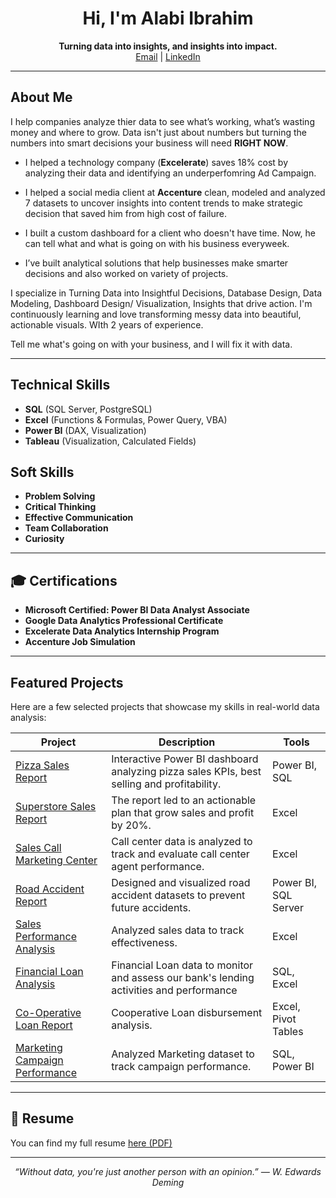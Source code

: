 <h1 align="center">Hi, I'm Alabi Ibrahim</h1>

<p align="center">
  <b>Turning data into insights, and insights into impact.</b><br>
  <a href="mailto:alabi0147@gmail.com">Email</a> |
  <a href="https://www.linkedin.com/in/alabi-ibrahim-73332b236">LinkedIn</a> 
</p>

---

## About Me

I help companies analyze thier data to see what’s working, what’s wasting money and where to grow. Data isn't just about numbers but turning the numbers into smart decisions your business will need **RIGHT NOW**.

- I helped a technology company (**Excelerate**) saves 18% cost by analyzing their data and identifying an underperfomring Ad Campaign. 

- I helped a social media client at **Accenture** clean, modeled and analyzed 7 datasets to uncover insights into content trends to make strategic decision that saved him from high cost of failure.
  
- I built a custom dashboard for a client who doesn't have time. Now, he can tell what and what is going on with his business everyweek. 

- I’ve built analytical solutions that help businesses make smarter decisions and also worked on variety of projects.

I specialize in Turning Data into Insightful Decisions, Database Design, Data Modeling, Dashboard Design/ Visualization, Insights that drive action. I'm continuously learning and love transforming messy data into beautiful, actionable visuals. WIth 2 years of experience.

Tell me what's going on with your business, and I will fix it with data.


---

## Technical Skills 
- **SQL** (SQL Server, PostgreSQL)
- **Excel** (Functions & Formulas, Power Query, VBA)
- **Power BI** (DAX, Visualization)
- **Tableau** (Visualization, Calculated Fields)

## Soft Skills
- **Problem Solving**
- **Critical Thinking**
- **Effective Communication**
- **Team Collaboration**
- **Curiosity**

---

## 🎓 Certifications

- **Microsoft Certified: Power BI Data Analyst Associate**
- **Google Data Analytics Professional Certificate**
- **Excelerate Data Analytics Internship Program**
- **Accenture Job Simulation**

---

## Featured Projects

Here are a few selected projects that showcase my skills in real-world data analysis:

| Project | Description | Tools |
|--------|-------------|-------|
| [Pizza Sales Report](https://alabiibrahim.github.io/Pizza-sales-report/) | Interactive Power BI dashboard analyzing pizza sales KPIs, best selling and profitability. | Power BI, SQL |
| [Superstore Sales Report](https://alabiibrahim.github.io/Superstore-Sales-Report/) | The report led to an actionable plan that grow sales and profit by 20%. | Excel |
| [Sales Call Marketing Center](https://alabiibrahim.github.io/Sales-Call-Marketing-Center/) | Call center data is analyzed to track and evaluate call center agent performance. | Excel |
| [Road Accident Report](https://alabiibrahim.github.io/Road-accident-report/) | Designed and visualized road accident datasets to prevent future accidents. | Power BI, SQL Server |
| [Sales Performance Analysis](https://alabiibrahim.github.io/Sales-Performance-Analysis/) | Analyzed sales data to track effectiveness. | Excel |
| [Financial Loan Analysis](https://alabiibrahim.github.io/Financial-Loan-Analysis/) | Financial Loan data to monitor and assess our bank's lending activities and performance | SQL, Excel |
| [Co-Operative Loan Report](https://alabiibrahim.github.io/Cooperative-Loan-Analysis/) | Cooperative Loan disbursement analysis. | Excel, Pivot Tables |
| [Marketing Campaign Performance](https://alabiibrahim.github.io/Marketing-Campaign-Performance/) | Analyzed Marketing dataset to track campaign performance. | SQL, Power BI |

---

## 📄 Resume

You can find my full resume [here (PDF)](Resume/ALABI%20IBRAHIM_Pro%20Resume.pdf)

---



<p align="center">
  <i>“Without data, you're just another person with an opinion.” — W. Edwards Deming</i>
</p>
